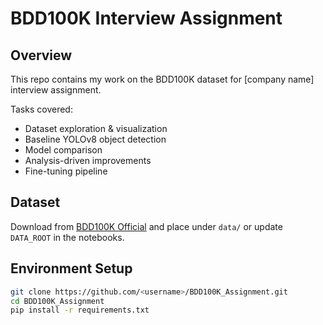 # BDD100K Interview Assignment

## Overview
This repo contains my work on the BDD100K dataset for [company name] interview assignment.

Tasks covered:
- Dataset exploration & visualization
- Baseline YOLOv8 object detection
- Model comparison
- Analysis-driven improvements
- Fine-tuning pipeline

## Dataset
Download from [BDD100K Official](https://bdd-data.berkeley.edu) and place under `data/` or update `DATA_ROOT` in the notebooks.

## Environment Setup
```bash
git clone https://github.com/<username>/BDD100K_Assignment.git
cd BDD100K_Assignment
pip install -r requirements.txt
